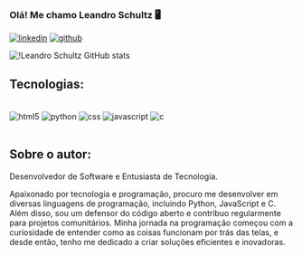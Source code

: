 

### Olá! Me chamo Leandro Schultz 🖥️

[![linkedin](https://img.shields.io/badge/LinkedIn-0077B5?style=for-the-badge&logo=linkedin&logoColor=white)](https://www.linkedin.com/in/leandro-schultz-aa511924)
[![github](https://img.shields.io/badge/GitHub-100000?style=for-the-badge&logo=github&logoColor=white)](https://github.com/leandroschultz84)


![!Leandro Schultz GitHub stats](https://github-readme-stats.vercel.app/api?username=leandroschultz84&show_icons=true&theme=transparent)

## Tecnologias:
<div style="display: inline_block"><br/>
  <img align="center" alt="html5" src="https://img.shields.io/badge/HTML5-E34F26?style=for-the-badge&logo=html5&logoColor=white"/>
 <img align="center" alt="python" src="https://img.shields.io/badge/Python-14354C?  style=for-the-badge&logo=python&logoColor=white"/>
 <img align="center" alt="css" src="https://img.shields.io/badge/CSS3-1572B6?style=for-the-badge&logo=css3&logoColor=white"/>
 <img align="center" alt="javascript" src="https://img.shields.io/badge/JavaScript-F7DF1E?style=for-the-badge&logo=javascript&logoColor=black"/>
 <img align="center" alt="c" src="https://img.shields.io/badge/C-00599C?style=for-the-badge&logo=c&logoColor=white"/>
<div><br/>

## Sobre o autor:
Desenvolvedor de Software e Entusiasta de Tecnologia.

Apaixonado por tecnologia e programação, procuro me desenvolver em diversas linguagens de programação, incluindo Python, JavaScript e C. 
Além disso, sou um defensor do código aberto e contribuo regularmente para projetos comunitários. Minha jornada na programação começou com a curiosidade de entender como as coisas funcionam por trás das telas, e desde então, tenho me dedicado a criar soluções eficientes e inovadoras.
